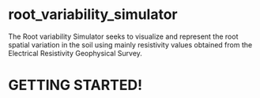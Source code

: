 # root_variability_simulator

The Root variability Simulator seeks to visualize and represent the root spatial variation in the soil using mainly resistivity values obtained from the Electrical Resistivity Geophysical Survey.

# GETTING STARTED!